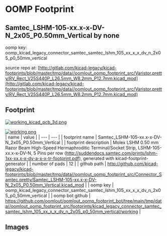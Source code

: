 # OOMP Footprint  
## Samtec_LSHM-105-xx.x-x-DV-N_2x05_P0.50mm_Vertical  by none  
  
oomp key: oomp_kicad_legacy_connector_samtec_samtec_lshm_105_xx_x_x_dv_n_2x05_p0_50mm_vertical  
  
source repo at: [http://gitlab.com/kicad-legacy/kicad-footprints/blob/master/tmp/data//oomlout_oomp_footprint_src/Varistor.pretty/RV_Rect_V25S440P_L26.5mm_W8.2mm_P12.7mm.kicad_mod](http://gitlab.com/kicad-legacy/kicad-footprints/blob/master/tmp/data//oomlout_oomp_footprint_src/Varistor.pretty/RV_Rect_V25S440P_L26.5mm_W8.2mm_P12.7mm.kicad_mod)  
## Footprint  
  
[![working_kicad_pcb_3d.png](working_kicad_pcb_3d_600.png)](working_kicad_pcb_3d.png)  
  
[![working.png](working_600.png)](working.png)  
| name | value | 
| --- | --- | 
| footprint name | Samtec_LSHM-105-xx.x-x-DV-N_2x05_P0.50mm_Vertical | 
| footprint description | Molex LSHM 0.50 mm Razor Beam High-Speed Hermaphroditic Terminal/Socket Strip, LSHM-105-xx.x-x-DV-N, 5 Pins per row (http://suddendocs.samtec.com/prints/lshm-1xx-xx.x-x-dv-a-x-x-tr-footprint.pdf), generated with kicad-footprint-generator | 
| number of pads | 12 | 
| github path | http://github.com/kicad-legacy/kicad-footprints/blob/master/tmp/data//oomlout_oomp_footprint_src/Connector_Samtec.pretty/Samtec_LSHM-105-xx.x-x-DV-N_2x05_P0.50mm_Vertical.kicad_mod | 
| oomp key | oomp_kicad_legacy_connector_samtec_samtec_lshm_105_xx_x_x_dv_n_2x05_p0_50mm_vertical | 
| oomp bot github | https://github.com/oomlout/oomlout_oomp_footprint_bot/tree/main/tmp/data//oomlout_oomp_footprint_src/footprints/kicad_legacy_connector_samtec_samtec_lshm_105_xx_x_x_dv_n_2x05_p0_50mm_vertical/working | 
## Images  

